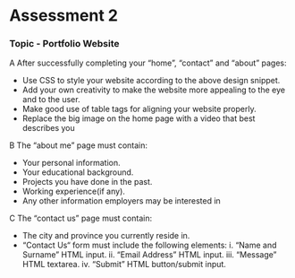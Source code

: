 # Assessment 2
### Topic - Portfolio Website

A  After successfully completing your “home”, “contact” and “about” pages:
* Use CSS to style your website according to the above design snippet.
* Add your own creativity to make the website more appealing to the eye and to the user.
* Make good use of table tags for aligning your website properly.
* Replace the big image on the home page with a video that best describes you

B The “about me” page must contain:
* Your personal information.
* Your educational background.
* Projects you have done in the past.
* Working experience(if any).
* Any other information employers may be interested in

C The “contact us” page must contain:
* The city and province you currently reside in.
* “Contact Us“ form must include the following elements:
    i. “Name and Surname” HTML input.
    ii. “Email Address” HTML input.
    iii. “Message” HTML textarea.
    iv. “Submit” HTML button/submit input.

